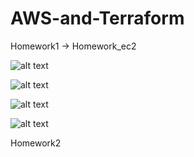 # AWS-and-Terraform

Homework1 -> Homework_ec2

![alt text](https://github.com/EvgenyInfinit/AWS-and-Terraform/tree/main/Homework_ec2/localhost.png)

![alt text](https://github.com/EvgenyInfinit/AWS-and-Terraform/tree/main/Homework_ec2/security.png)

![alt text](https://github.com/EvgenyInfinit/AWS-and-Terraform/tree/main/Homework_ec2/storage.png)

![alt text](https://github.com/EvgenyInfinit/AWS-and-Terraform/tree/main/Homework_ec2/tags.png)

Homework2



